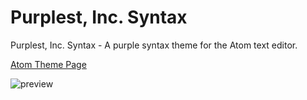 # Purplest, Inc. Syntax

Purplest, Inc. Syntax - A purple syntax theme for the Atom text editor.

[Atom Theme Page](https://atom.io/themes/purplest-inc-syntax)

![preview](https://purplest.com/img/purplest-inc-syntax-theme-preview.png)
